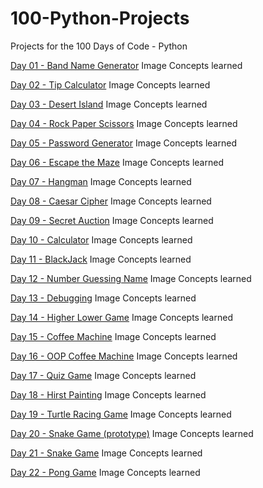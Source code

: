# 100-Python-Projects
Projects for the 100 Days of Code - Python

[Day 01 - Band Name Generator](https://github.com/ZazenCloud/100-Python-Projects/blob/main/Projects/Day%2001%20-%20Band%20Name%20Generator.py)
  Image
  Concepts learned

[Day 02 - Tip Calculator](https://github.com/ZazenCloud/100-Python-Projects/blob/main/Projects/Day%2002%20-%20Tip%20Calculator.py)
  Image
  Concepts learned

[Day 03 - Desert Island](https://github.com/ZazenCloud/100-Python-Projects/blob/main/Projects/Day%2003%20-%20Desert%20Island.py)
  Image
  Concepts learned

[Day 04 - Rock Paper Scissors](https://github.com/ZazenCloud/100-Python-Projects/blob/main/Projects/Day%2004%20-%20Rock%20Paper%20Scissors.py)
  Image
  Concepts learned

[Day 05 - Password Generator](https://github.com/ZazenCloud/100-Python-Projects/blob/main/Projects/Day%2005%20-%20Password%20Generator.py)
  Image
  Concepts learned

[Day 06 - Escape the Maze](https://github.com/ZazenCloud/100-Python-Projects/blob/main/Projects/Day%2006%20-%20Escape%20the%20Maze.py)
  Image
  Concepts learned

[Day 07 - Hangman](https://github.com/ZazenCloud/100-Python-Projects/blob/main/Projects/Day%2007%20-%20Hangman.py)
  Image
  Concepts learned

[Day 08 - Caesar Cipher](https://github.com/ZazenCloud/100-Python-Projects/blob/main/Projects/Day%2008%20-%20Caesar%20Cipher.py)
  Image
  Concepts learned

[Day 09 - Secret Auction](https://github.com/ZazenCloud/100-Python-Projects/blob/main/Projects/Day%2009%20-%20Secret%20Auction.py)
  Image
  Concepts learned

[Day 10 - Calculator](https://github.com/ZazenCloud/100-Python-Projects/blob/main/Projects/Day%2010%20-%20Calculator.py)
  Image
  Concepts learned

[Day 11 - BlackJack](https://github.com/ZazenCloud/100-Python-Projects/blob/main/Projects/Day%2011%20-%20BlackJack.py)
  Image
  Concepts learned

[Day 12 - Number Guessing Name](https://github.com/ZazenCloud/100-Python-Projects/blob/main/Projects/Day%2012%20-%20Number%20Guessing%20Name.py)
  Image
  Concepts learned

[Day 13 - Debugging](https://github.com/ZazenCloud/100-Python-Projects/blob/main/Projects/Day%2013%20-%20Debugging.py)
  Image
  Concepts learned

[Day 14 - Higher Lower Game](https://github.com/ZazenCloud/100-Python-Projects/blob/main/Projects/Day%2014%20-%20Higher%20Lower%20Game.py)
  Image
  Concepts learned

[Day 15 - Coffee Machine](https://github.com/ZazenCloud/100-Python-Projects/blob/main/Projects/Day%2015%20-%20Coffee%20Machine.py)
  Image
  Concepts learned

[Day 16 - OOP Coffee Machine](https://github.com/ZazenCloud/100-Python-Projects/blob/main/Projects/Day%2016%20-%20OOP%20Coffee%20Machine.py)
  Image
  Concepts learned

[Day 17 - Quiz Game](https://github.com/ZazenCloud/100-Python-Projects/blob/main/Projects/Day%2017%20-%20Quiz%20Game.py)
  Image
  Concepts learned

[Day 18 - Hirst Painting](https://github.com/ZazenCloud/100-Python-Projects/blob/main/Projects/Day%2018%20-%20Hirst%20Painting.py)
  Image
  Concepts learned

[Day 19 - Turtle Racing Game](https://github.com/ZazenCloud/100-Python-Projects/blob/main/Projects/Day%2019%20-%20Turtle%20Racing%20Game.py)
  Image
  Concepts learned

[Day 20 - Snake Game (prototype)](https://github.com/ZazenCloud/100-Python-Projects/blob/main/Projects/Day%2020%20-%20Snake%20Game%20(prototype).py)
  Image
  Concepts learned

[Day 21 - Snake Game](https://github.com/ZazenCloud/100-Python-Projects/blob/main/Projects/Day%2021%20-%20Snake%20Game.py)
  Image
  Concepts learned

[Day 22 - Pong Game](https://github.com/ZazenCloud/100-Python-Projects/blob/main/Projects/Day%2022%20-%20Pong%20Game.py)
  Image
  Concepts learned
